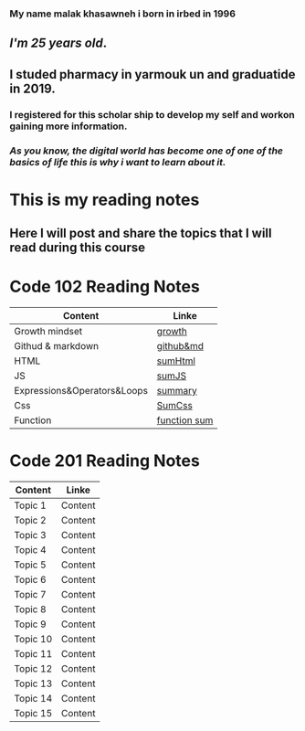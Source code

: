 ### My name malak khasawneh i born in irbed in 1996
## **_I'm 25 years old_**.
## **I studed pharmacy in yarmouk un and graduatide in 2019.**
### I registered for this scholar ship to develop my self and workon gaining more information.
### _**As you know, the digital world has become one of one of the basics of life this is why i want to learn about it.**_ 
# This is my reading notes
## Here I will post and share the topics that I will read during this course
# Code 102 Reading Notes
Content      | Linke
------------ | -------------
Growth mindset |[growth](https://malakkhasawneh2.github.io/reading-notes/one)
Githud & markdown |[github&md](https://github.com/malakkhasawneh2/reading-notes/blob/main/summarize1.md)
HTML |[sumHtml](https://malakkhasawneh2.github.io/reading-notes/hhhh)
JS |[sumJS](https://malakkhasawneh2.github.io/reading-notes/jssumm)
Expressions&Operators&Loops |[summary](https://malakkhasawneh2.github.io/reading-notes/loop)
Css |[SumCss](https://malakkhasawneh2.github.io/reading-notes/css)
Function |[function sum](https://malakkhasawneh2.github.io/reading-notes/Functions)
# **Code 201 Reading Notes**
Content      | Linke
------------ | -------------
Topic 1 | Content 
Topic 2 | Content 
Topic 3 | Content 
Topic 4 | Content 
Topic 5 | Content 
Topic 6 | Content 
Topic 7 | Content 
Topic 8 | Content 
Topic 9 | Content 
Topic 10 | Content 
Topic 11 | Content 
Topic 12 | Content 
Topic 13 | Content 
Topic 14 | Content 
Topic 15 | Content 


